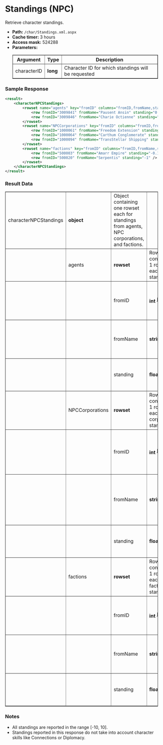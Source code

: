 # Standings (NPC)
Retrieve character standings.

* __Path:__ ``/char/Standings.xml.aspx``
* __Cache timer:__ 3 hours
* __Access mask:__ 524288
* __Parameters:__
    <table border="1">
        <tbody>
            <tr>
                <th>Argument</th>
                <th>Type</th>
                <th>Description</th>
            </tr>
            <tr>
                <td>characterID</td>
                <td><strong>long</strong></td>
                <td>Character ID for which standings will be requested</td>
            <tr>
        </tbody>
    </table>

### Sample Response

```xml
<result>
    <characterNPCStandings>
        <rowset name="agents" key="fromID" columns="fromID,fromName,standing">
            <row fromID="3009841" fromName="Pausent Ansin" standing="0.1" />
            <row fromID="3009846" fromName="Charie Octienne" standing="0.19" />
        </rowset>
        <rowset name="NPCCorporations" key="fromID" columns="fromID,fromName,standing">
            <row fromID="1000061" fromName="Freedom Extension" standing="0" />
            <row fromID="1000064" fromName="Carthum Conglomerate" standing="0.34" />
            <row fromID="1000094" fromName="TransStellar Shipping" standing="0.02" />
        </rowset>
        <rowset name="factions" key="fromID" columns="fromID,fromName,standing">
            <row fromID="500003" fromName="Amarr Empire" standing="-0.1" />
            <row fromID="500020" fromName="Serpentis" standing="-1" />
        </rowset>
    </characterNPCStandings>
</result>
```

### Result Data

<table border="1">
    <tbody>
        <tr>
            <td>characterNPCStandings</td>
            <td><strong>object</strong></td>
            <td>Object containing one rowset each for standings from agents, NPC corporations, and factions.</td>
            <td></td>
            <td></td>
        </tr>
        <tr>
            <td></td>
            <td>agents</td>
            <td><strong>rowset</strong></td>
            <td>Rowset containing 1 row for each agent standing.</td>
            <td></td>
        </tr>
        <tr>
            <td></td>
	    <td></td>
            <td>fromID</td>
            <td>
	        <strong>int</strong>
                <sup>
                    <a href="../../sde/mssql/mssql_agtAgents.html">[1]</a>
                </sup>
            </td>
            <td>ID of agent this character has standing with.</td>
        </tr>
        <tr>
            <td></td>
	    <td></td>
            <td>fromName</td>
            <td><strong>string</strong></td>
            <td>Name of agent this character has standing with.</td>
        </tr>
        <tr>
            <td></td>
	    <td></td>
            <td>standing</td>
            <td><strong>float</strong></td>
            <td>Current base standing with this entity.</td>
        </tr>
        <tr>
            <td></td>
            <td>NPCCorporations</td>
            <td><strong>rowset</strong></td>
            <td>Rowset containing 1 row for each NPC corporation standing.</td>
            <td></td>
        </tr>
        <tr>
            <td></td>
	    <td></td>
            <td>fromID</td>
            <td>
	        <strong>int</strong>
                <sup>
                    <a href="../../sde/mssql/mssql_crpNPCCorporations.html">[1]</a>
                </sup>
            </td>
            <td>ID of NPC corporation this character has standing with.</td>
        </tr>
        <tr>
            <td></td>
	    <td></td>
            <td>fromName</td>
            <td><strong>string</strong></td>
            <td>Name of NPC corporation this character has standing with.</td>
        </tr>
        <tr>
            <td></td>
	    <td></td>
            <td>standing</td>
            <td><strong>float</strong></td>
            <td>Current base standing with this entity.</td>
        </tr>
        <tr>
            <td></td>
            <td>factions</td>
            <td><strong>rowset</strong></td>
            <td>Rowset containing 1 row for each faction standing.</td>
            <td></td>
        </tr>
        <tr>
            <td></td>
	    <td></td>
            <td>fromID</td>
            <td>
	        <strong>int</strong>
                <sup>
                    <a href="../../sde/mssql/mssql_chrFactions.html">[1]</a>
                </sup>
            </td>
            <td>ID of faction this character has standing with.</td>
        </tr>
        <tr>
            <td></td>
	    <td></td>
            <td>fromName</td>
            <td><strong>string</strong></td>
            <td>Name of faction this character has standing with.</td>
        </tr>
        <tr>
            <td></td>
	    <td></td>
            <td>standing</td>
            <td><strong>float</strong></td>
            <td>Current base standing with this entity.</td>
        </tr>
    </tbody>
</table>

### Notes

* All standings are reported in the range [-10, 10].
* Standings reported in this response do not take into account character skills like Connections or Diplomacy.
